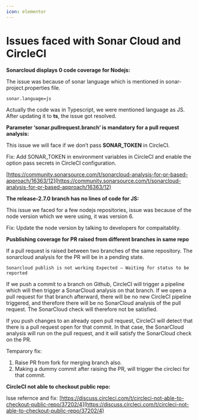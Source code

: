 ```yaml
---
icon: elementor
---
```


# Issues faced with Sonar Cloud and CircleCI

**Sonarcloud displays 0 code coverage for Nodejs:**

The issue was because of sonar language which is mentioned in sonar-project.properties file.

`sonar.language=js`

Actually the code was in Typescript, we were mentioned language as JS. After updating it to **ts**, the issue got resolved.

**Parameter ‘sonar.pullrequest.branch’ is mandatory for a pull request analysis:**

This issue we will face if we don’t pass **SONAR\_TOKEN** in CircleCI.

Fix: Add SONAR\_TOKEN in environment variables in CircleCI and enable the option pass secrets in CircleCI configuration.

[https://community.sonarsource.com/t/sonarcloud-analysis-for-pr-based-approach/16363/12](https://community.sonarsource.com/t/sonarcloud-analysis-for-pr-based-approach/16363/12)

**The release-2.7.0 branch has no lines of code for JS:**

This issue we faced for a few nodejs repositories, issue was because of the node version which we were using, it was version 6.

Fix: Update the node version by talking to developers for compaitablity.

**Pusblishing coverage for PR raised from different branches in same repo**

If a pull request is raised between two branches of the same repository. The sonarcloud analysis for the PR will be in a pending state.

`Sonarcloud publish is not working Expected — Waiting for status to be reported`

If we push a commit to a branch on Github, CircleCI will trigger a pipeline which will then trigger a SonarCloud analysis on that branch. If we open a pull request for that branch afterward, there will be no new CircleCI pipeline triggered, and therefore there will be no SonarCloud analysis of the pull request. The SonarCloud check will therefore not be satisfied.

If you push changes to an already open pull request, CircleCI will detect that there is a pull request open for that commit. In that case, the SonarCloud analysis will run on the pull request, and it will satisfy the SonarCloud check on the PR.

Temparory fix:

1. Raise PR from fork for merging branch also.
2. Making a dummy commit after raising the PR, will trigger the circleci for that commit.

**CircleCI not able to checkout public repo:**

Isse refernce and fix: [https://discuss.circleci.com/t/circleci-not-able-to-checkout-public-repo/37202/4](https://discuss.circleci.com/t/circleci-not-able-to-checkout-public-repo/37202/4)
